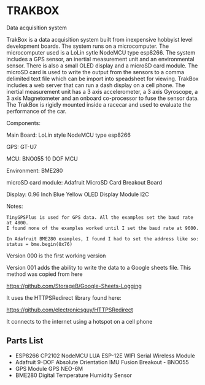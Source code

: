 # TRAKBOX
Data acquisition system 

TrakBox is a data acquisition system built from inexpensive hobbyist level development boards. The system runs on a microcomputer. The microcomputer used is a LoLin sytle NodeMCU type esp8266. The system includes a GPS sensor, an inertial measurement unit and an environmental sensor. There is also a small OLED display and a microSD card module. The microSD card is used to write the output from the sensors to a comma delimited text file which can be import into speadsheet for viewing. TrakBox includes a web server that can run a dash display on a cell phone. The inertial measurement unit has a 3 axis accelerometer, a 3 axis Gyroscope, a 3 axis Magnetometer and an onboard co-processor to fuse the sensor data. The TrakBox is rigidly mounted inside a racecar and used to evaluate the performance of the car.

Components:

  Main Board:
    LoLin style NodeMCU type esp8266
    
  GPS:
    GT-U7
    
  MCU:
    BNO055 10 DOF MCU
    
  Environment:
    BME280
  
  microSD card module:
    Adafruit MicroSD Card Breakout Board
    
  Display:
    0.96 Inch Blue Yellow OLED Display Module I2C 
    
 Notes:
 
    TinyGPSPlus is used for GPS data. All the examples set the baud rate at 4800.
    I found none of the examples worked until I set the baud rate at 9600.
    
    In Adafruit BME280 examples, I found I had to set the address like so: status = bme.begin(0x76)

Version 000 is the first working version

Version 001 adds the ability to write the data to a Google sheets file. This method was copied from here

https://github.com/StorageB/Google-Sheets-Logging

It uses the HTTPSRedirect library found here:

https://github.com/electronicsguy/HTTPSRedirect

It connects to the internet using a hotspot on a cell phone


## Parts List
- ESP8266 CP2102 NodeMCU LUA ESP-12E WIFI Serial Wireless Module 
- Adafruit 9-DOF Absolute Orientation IMU Fusion Breakout - BNO055 
- GPS Module GPS NEO-6M
- BME280 Digital Temperature Humidity Sensor
